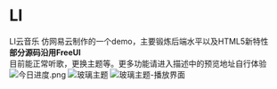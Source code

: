 # LI
LI云音乐 
仿网易云制作的一个demo，主要锻炼后端水平以及HTML5新特性</br>
**部分源码沿用FreeUI**</br>
目前能正常听歌，更换主题等。更多功能请进入描述中的预览地址自行体验
![今日进度.png](http://upload-images.jianshu.io/upload_images/5750842-3f5c0b3d5b926d36.png?imageMogr2/auto-orient/strip%7CimageView2/2/w/1240)
![玻璃主题](http://upload-images.jianshu.io/upload_images/5750842-f972f0f39fddcd6d.png?imageMogr2/auto-orient/strip%7CimageView2/2/w/1240)
![玻璃主题-播放界面](http://upload-images.jianshu.io/upload_images/5750842-b811226fc4225d7e.png?imageMogr2/auto-orient/strip%7CimageView2/2/w/1240)
